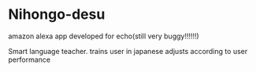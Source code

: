 # Nihongo-desu
amazon alexa app developed for echo(still very buggy!!!!!!)

Smart language teacher.
trains user in japanese
adjusts according to user performance
